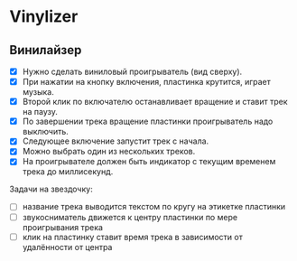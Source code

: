 # Vinylizer

## Винилайзер

- [x] Нужно сделать виниловый проигрыватель (вид сверху).
- [x] При нажатии на кнопку включения, пластинка крутится, играет музыка.
- [x] Второй клик по включателю останавливает вращение и ставит трек на паузу.
- [x] По завершении трека вращение пластинки проигрыватель надо выключить.
- [x] Следующее включение запустит трек с начала.
- [x] Можно выбрать один из нескольких треков.
- [x] На проигрывателе должен быть индикатор с текущим временем трека до миллисекунд.

Задачи на звездочку:

- [ ] название трека выводится текстом по кругу на этикетке пластинки
- [ ] звукосниматель движется к центру пластинки по мере проигрывания трека
- [ ] клик на пластинку ставит время трека в зависимости от удалённости от центра
